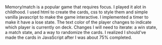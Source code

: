 Memory/match is a popular game that requires focus. I played it alot in childhood. I used html to create the cards, css to style them and simple vanilla javascript to make the game interactive. I implemented a timer to make it have a lose state. The text color of the player changes to indicate which player is currently on deck. Changes I will need to iterate: a win state, a match state, and a way to randomize the cards. I realized I should've made the cards in JavaScript after I was about 75% completed. 
